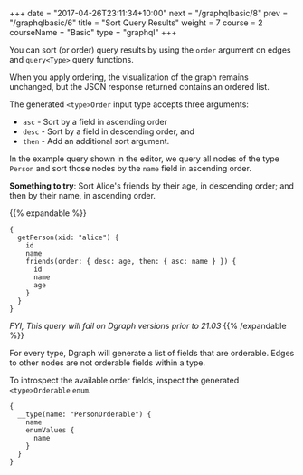 +++
date = "2017-04-26T23:11:34+10:00"
next = "/graphqlbasic/8"
prev = "/graphqlbasic/6"
title = "Sort Query Results"
weight = 7
course = 2
courseName = "Basic"
type = "graphql"
+++

You can sort (or order) query results by using the `order` argument on edges and
`query<Type>` query functions.

When you apply ordering, the visualization of the graph remains unchanged, but
the JSON response returned contains an ordered list.

The generated `<type>Order` input type accepts three arguments:

- `asc` - Sort by a field in ascending order
- `desc` - Sort by a field in descending order, and
- `then` - Add an additional sort argument.

In the example query shown in the editor, we query all nodes of
the type `Person` and sort those nodes by the `name` field in ascending order.

**Something to try**: Sort Alice's friends by their age, in descending order;
and then by their name, in ascending order.

{{% expandable %}}

```
{
  getPerson(xid: "alice") {
    id
    name
    friends(order: { desc: age, then: { asc: name } }) {
      id
      name
      age
    }
  }
}
```

_FYI, This query will fail on Dgraph versions prior to 21.03_
{{% /expandable %}}

For every type, Dgraph will generate a list of fields that are orderable. Edges
to other nodes are not orderable fields within a type.

To introspect the available order fields, inspect the generated
`<type>Orderable` `enum`.

```
{
  __type(name: "PersonOrderable") {
    name
    enumValues {
      name
    }
  }
}
```

